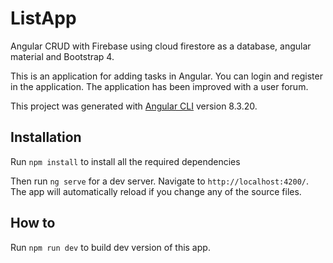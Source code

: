 # ListApp

Angular CRUD with Firebase using cloud firestore as a database, angular material and Bootstrap 4.

This is an application for adding tasks in Angular. You can login and register in the application. The application has been improved with a user forum.

This project was generated with [Angular CLI](https://github.com/angular/angular-cli) version 8.3.20.

## Installation

Run `npm install` to install all the required dependencies

Then run `ng serve` for a dev server. Navigate to `http://localhost:4200/`. The app will automatically reload if you change any of the source files.

## How to

Run `npm run dev` to build dev version of this app.
